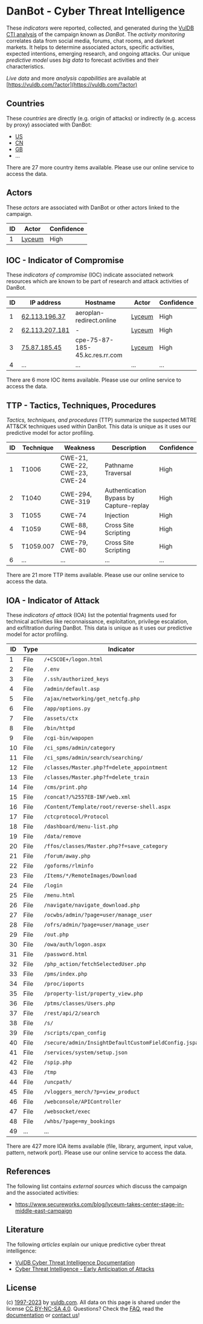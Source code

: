 # DanBot - Cyber Threat Intelligence

These _indicators_ were reported, collected, and generated during the [VulDB CTI analysis](https://vuldb.com/?kb.cti) of the campaign known as _DanBot_. The _activity monitoring_ correlates data from social media, forums, chat rooms, and darknet markets. It helps to determine associated actors, specific activities, expected intentions, emerging research, and ongoing attacks. Our unique _predictive model_ uses _big data_ to forecast activities and their characteristics.

_Live data_ and more _analysis capabilities_ are available at [https://vuldb.com/?actor](https://vuldb.com/?actor)

## Countries

These _countries_ are directly (e.g. origin of attacks) or indirectly (e.g. access by proxy) associated with DanBot:

* [US](https://vuldb.com/?country.us)
* [CN](https://vuldb.com/?country.cn)
* [GB](https://vuldb.com/?country.gb)
* ...

There are 27 more country items available. Please use our online service to access the data.

## Actors

These _actors_ are associated with DanBot or other actors linked to the campaign.

ID | Actor | Confidence
-- | ----- | ----------
1 | [Lyceum](https://vuldb.com/?actor.lyceum) | High

## IOC - Indicator of Compromise

These _indicators of compromise_ (IOC) indicate associated network resources which are known to be part of research and attack activities of DanBot.

ID | IP address | Hostname | Actor | Confidence
-- | ---------- | -------- | ----- | ----------
1 | [62.113.196.37](https://vuldb.com/?ip.62.113.196.37) | aeroplan-redirect.online | [Lyceum](https://vuldb.com/?actor.lyceum) | High
2 | [62.113.207.181](https://vuldb.com/?ip.62.113.207.181) | - | [Lyceum](https://vuldb.com/?actor.lyceum) | High
3 | [75.87.185.45](https://vuldb.com/?ip.75.87.185.45) | cpe-75-87-185-45.kc.res.rr.com | [Lyceum](https://vuldb.com/?actor.lyceum) | High
4 | ... | ... | ... | ...

There are 6 more IOC items available. Please use our online service to access the data.

## TTP - Tactics, Techniques, Procedures

_Tactics, techniques, and procedures_ (TTP) summarize the suspected MITRE ATT&CK techniques used within DanBot. This data is unique as it uses our predictive model for actor profiling.

ID | Technique | Weakness | Description | Confidence
-- | --------- | -------- | ----------- | ----------
1 | T1006 | CWE-21, CWE-22, CWE-23, CWE-24 | Pathname Traversal | High
2 | T1040 | CWE-294, CWE-319 | Authentication Bypass by Capture-replay | High
3 | T1055 | CWE-74 | Injection | High
4 | T1059 | CWE-88, CWE-94 | Cross Site Scripting | High
5 | T1059.007 | CWE-79, CWE-80 | Cross Site Scripting | High
6 | ... | ... | ... | ...

There are 21 more TTP items available. Please use our online service to access the data.

## IOA - Indicator of Attack

These _indicators of attack_ (IOA) list the potential fragments used for technical activities like reconnaissance, exploitation, privilege escalation, and exfiltration during DanBot. This data is unique as it uses our predictive model for actor profiling.

ID | Type | Indicator | Confidence
-- | ---- | --------- | ----------
1 | File | `/+CSCOE+/logon.html` | High
2 | File | `/.env` | Low
3 | File | `/.ssh/authorized_keys` | High
4 | File | `/admin/default.asp` | High
5 | File | `/ajax/networking/get_netcfg.php` | High
6 | File | `/app/options.py` | High
7 | File | `/assets/ctx` | Medium
8 | File | `/bin/httpd` | Medium
9 | File | `/cgi-bin/wapopen` | High
10 | File | `/ci_spms/admin/category` | High
11 | File | `/ci_spms/admin/search/searching/` | High
12 | File | `/classes/Master.php?f=delete_appointment` | High
13 | File | `/classes/Master.php?f=delete_train` | High
14 | File | `/cms/print.php` | High
15 | File | `/concat?/%2557EB-INF/web.xml` | High
16 | File | `/Content/Template/root/reverse-shell.aspx` | High
17 | File | `/ctcprotocol/Protocol` | High
18 | File | `/dashboard/menu-list.php` | High
19 | File | `/data/remove` | Medium
20 | File | `/ffos/classes/Master.php?f=save_category` | High
21 | File | `/forum/away.php` | High
22 | File | `/goforms/rlminfo` | High
23 | File | `/Items/*/RemoteImages/Download` | High
24 | File | `/login` | Low
25 | File | `/menu.html` | Medium
26 | File | `/navigate/navigate_download.php` | High
27 | File | `/ocwbs/admin/?page=user/manage_user` | High
28 | File | `/ofrs/admin/?page=user/manage_user` | High
29 | File | `/out.php` | Medium
30 | File | `/owa/auth/logon.aspx` | High
31 | File | `/password.html` | High
32 | File | `/php_action/fetchSelectedUser.php` | High
33 | File | `/pms/index.php` | High
34 | File | `/proc/ioports` | High
35 | File | `/property-list/property_view.php` | High
36 | File | `/ptms/classes/Users.php` | High
37 | File | `/rest/api/2/search` | High
38 | File | `/s/` | Low
39 | File | `/scripts/cpan_config` | High
40 | File | `/secure/admin/InsightDefaultCustomFieldConfig.jspa` | High
41 | File | `/services/system/setup.json` | High
42 | File | `/spip.php` | Medium
43 | File | `/tmp` | Low
44 | File | `/uncpath/` | Medium
45 | File | `/vloggers_merch/?p=view_product` | High
46 | File | `/webconsole/APIController` | High
47 | File | `/websocket/exec` | High
48 | File | `/whbs/?page=my_bookings` | High
49 | ... | ... | ...

There are 427 more IOA items available (file, library, argument, input value, pattern, network port). Please use our online service to access the data.

## References

The following list contains _external sources_ which discuss the campaign and the associated activities:

* https://www.secureworks.com/blog/lyceum-takes-center-stage-in-middle-east-campaign

## Literature

The following _articles_ explain our unique predictive cyber threat intelligence:

* [VulDB Cyber Threat Intelligence Documentation](https://vuldb.com/?kb.cti)
* [Cyber Threat Intelligence - Early Anticipation of Attacks](https://www.scip.ch/en/?labs.20201022)

## License

(c) [1997-2023](https://vuldb.com/?kb.changelog) by [vuldb.com](https://vuldb.com/?kb.about). All data on this page is shared under the license [CC BY-NC-SA 4.0](https://creativecommons.org/licenses/by-nc-sa/4.0/). Questions? Check the [FAQ](https://vuldb.com/?kb.faq), read the [documentation](https://vuldb.com/?kb) or [contact us](https://vuldb.com/?contact)!
